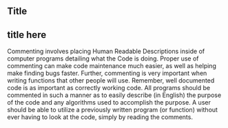 ## Title

## title here

Commenting involves placing Human Readable Descriptions inside of computer programs detailing what the Code is doing. Proper use of commenting can make code maintenance much easier, as well as helping make finding bugs faster. Further, commenting is very important when writing functions that other people will use. Remember, well documented code is as important as correctly working code. All programs should be commented in such a manner as to easily describe (in English) the purpose of the code and any algorithms used to accomplish the purpose. A user should be able to utilize a previously written program (or function) without ever having to look at the code, simply by reading the comments. 
